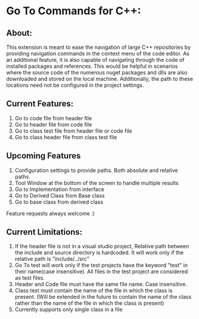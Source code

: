 # **Go To Commands for C++:**

## About:
This extension is meant to ease the navigation of large C++ repositories by providing navigation commands in the context menu of the code editor. As an additional feature, it is also capable of navigating through the code of installed packages and references. This would be helpful in scenarios where the source code of the numerous nuget packages and dlls are also downloaded and stored on the local machine. Additionally, the path to these locations need not be configured in the project settings.

## Current Features:
1. Go to code file from header file
2. Go to header file from code file
3. Go to class test file from header file or code file
4. Go to class header file from class test file

## Upcoming Features
1. Configuration settings to provide paths. Both absolute and relative paths.
2. Tool Window at the bottom of the screen to handle multiple results
3. Go to Implementation from interface
4. Go to Derived Class from Base class
5. Go to base class from derived class

Feature requests always welcome :)

## Current Limitations:
1. If the header file is not in a visual studio project, Relative path between the include and source directory is hardcoded. It will work only if the relative path is "include/../src"
2. Go To test will work only if the test projects have the keyword "test" in their name(case insensitive). All files in the test project are considered as test files.
3. Header and Code file must have the same file name. Case insensitive.
4. Class test must contain the name of the file in which the class is present. (Will be extended in the future to contain the name of the class rather than the name of the file in which the class is present)
5. Currently supports only single class in a file
